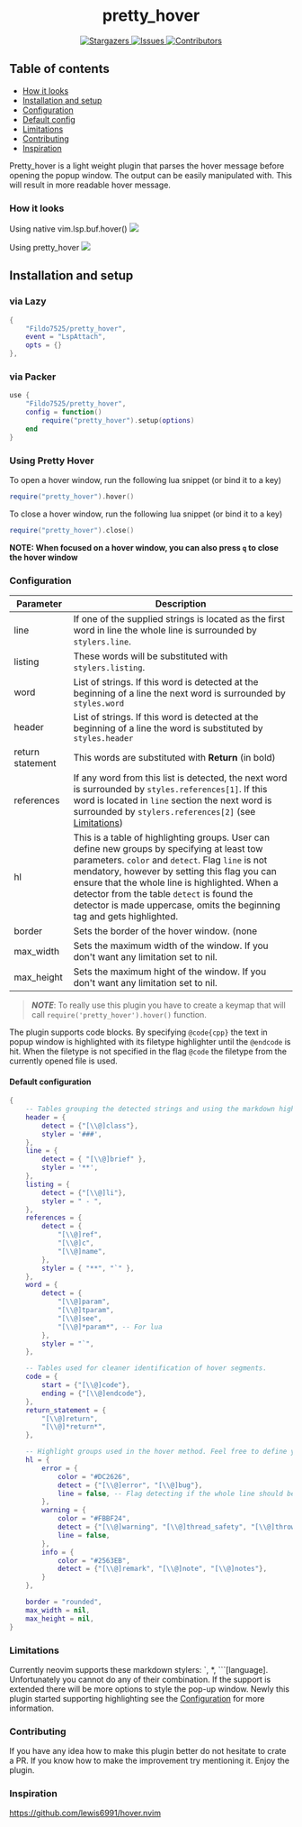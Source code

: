 <h1 align="center">
pretty_hover
</h1>

<p align="center">
<a href="https://github.com/Fildo7525/pretty_hover/stargazers">
	<img
		alt="Stargazers"
		src="https://img.shields.io/github/stars/Fildo7525/pretty_hover?style=for-the-badge&logo=starship&color=fae3b0&logoColor=d9e0ee&labelColor=282a36"
	/>
	</a>
	<a href="https://github.com/Fildo7525/pretty_hover/issues">
	<img
		alt="Issues"
		src="https://img.shields.io/github/issues/Fildo7525/pretty_hover?style=for-the-badge&logo=gitbook&color=ddb6f2&logoColor=d9e0ee&labelColor=282a36"
	/>
	</a>
	<a href="https://github.com/Fildo7525/pretty_hover/contributors">
	<img
		alt="Contributors"
		src="https://img.shields.io/github/contributors/Fildo7525/pretty_hover?style=for-the-badge&logo=opensourceinitiative&color=abe9b3&logoColor=d9e0ee&labelColor=282a36"
	/>
	</a>
</p>

## Table of contents

 - [How it looks](#how-it-looks)
 - [Installation and setup](#installation-and-setup)
 - [Configuration](#configuration)
 - [Default config](#default-configuration)
 - [Limitations](#limitations)
 - [Contributing](#contributing)
 - [Inspiration](#inspiration)

Pretty_hover is a light weight plugin that parses the hover message before opening the popup window.
The output can be easily manipulated with. This will result in more readable hover message.

### How it looks

Using native vim.lsp.buf.hover()
<img src="https://user-images.githubusercontent.com/59179935/230844931-49fdd776-2bf1-4017-8f08-fe4ac900c7c8.png">

Using pretty_hover
<img src="https://user-images.githubusercontent.com/59179935/230844929-fde11267-9b4f-4560-92e0-55cef8f2d457.png">

## Installation and setup

### via Lazy
```lua
{
	"Fildo7525/pretty_hover",
	event = "LspAttach",
	opts = {}
},
```

### via Packer
```lua
use {
	"Fildo7525/pretty_hover",
	config = function()
		require("pretty_hover").setup(options)
	end
}
```

### Using Pretty Hover
To open a hover window, run the following lua snippet (or bind it to a key)
```lua
require("pretty_hover").hover()
```

To close a hover window, run the following lua snippet (or bind it to a key)
```lua
require("pretty_hover").close()
```
**NOTE: When focused on a hover window, you can also press `q` to close the hover window**

### Configuration

| Parameter		| Description	|
|----------------- | -------------- |
| line			 | If one of the supplied strings is located as the first word in line the whole line is surrounded by `stylers.line`. |
| listing		  | These words will be substituted with `stylers.listing`. |
| word			 | List of strings. If this word is detected at the beginning of a line the next word is surrounded by `styles.word` |
| header		   | List of strings. If this word is detected at the beginning of a line the word is substituted by `styles.header` |
| return statement | This words are substituted with **Return** (in bold) |
| references	   | If any word from this list is detected, the next word is surrounded by `styles.references[1]`. If this word is located in `line` section the next word is surrounded by `stylers.references[2]` (see [Limitations](#limitations)) |
| hl			   | This is a table of highlighting groups. User can define new groups by specifying at least tow parameters. `color` and `detect`. Flag `line` is not mendatory, however by setting this flag you can ensure that the whole line is highlighted. When a detector from the table `detect` is found the detector is made uppercase, omits the beginning tag and gets highlighted. |
| border		   | Sets the border of the hover window. (none|single|double|rounded|solid|shadow). |
| max_width		| Sets the maximum width of the window. If you don't want any limitation set to nil. |
| max_height	   | Sets the maximum hight of the window. If you don't want any limitation set to nil. |

> _**NOTE**_: To really use this plugin you have to create a keymap that will call `require('pretty_hover').hover()` function.

The plugin supports code blocks. By specifying `@code{cpp}` the text in popup window is highlighted with its filetype highlighter
until the `@endcode` is hit. When the filetype is not specified in the flag `@code` the filetype from the currently opened file is used.

#### Default configuration

```lua
{
	-- Tables grouping the detected strings and using the markdown highlighters.
	header = {
		detect = {"[\\@]class"},
		styler = '###',
	},
	line = {
		detect = { "[\\@]brief" },
		styler = '**',
	},
	listing = {
		detect = {"[\\@]li"},
		styler = " - ",
	},
	references = {
		detect = {
			"[\\@]ref",
			"[\\@]c",
			"[\\@]name",
		},
		styler = { "**", "`" },
	},
	word = {
		detect = {
			"[\\@]param",
			"[\\@]tparam",
			"[\\@]see",
			"[\\@]*param*", -- For lua
		},
		styler = "`",
	},

	-- Tables used for cleaner identification of hover segments.
	code = {
		start = {"[\\@]code"},
		ending = {"[\\@]endcode"},
	},
	return_statement = {
		"[\\@]return",
		"[\\@]*return*",
	},

	-- Highlight groups used in the hover method. Feel free to define your own highlight group.
	hl = {
		error = {
			color = "#DC2626",
			detect = {"[\\@]error", "[\\@]bug"},
			line = false, -- Flag detecting if the whole line should be highlighted
		},
		warning = {
			color = "#FBBF24",
			detect = {"[\\@]warning", "[\\@]thread_safety", "[\\@]throw"},
			line = false,
		},
		info = {
			color = "#2563EB",
			detect = {"[\\@]remark", "[\\@]note", "[\\@]notes"},
		}
	},

	border = "rounded",
	max_width = nil,
	max_height = nil,
}
```

### Limitations

Currently neovim supports these markdown stylers: \`, \*, \`\`\`[language]. Unfortunately you cannot do any
of their combination. If the support is extended there will be more options to style the pop-up window.
Newly this plugin started supporting highlighting see the [Configuration](#configuration) for more information.

### Contributing

If you have any idea how to make this plugin better do not hesitate to crate a PR. If you know how
to make the improvement try mentioning it. Enjoy the plugin.

### Inspiration

https://github.com/lewis6991/hover.nvim
